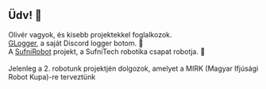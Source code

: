 ## Üdv! 👋
Olivér vagyok, és kisebb projektekkel foglalkozok.<br>
<a href="https://github.com/gondaoliver/glogger">GLogger</a>, a saját Discord logger botom. 📜 <br>
A <a href="https://github.com/gondaoliver/sufnirobot-v2">SufniRobot</a> projekt, a SufniTech robotika csapat robotja. 🤖 <br><br>
Jelenleg a 2. robotunk projektjén dolgozok, amelyet a MIRK (Magyar Ifjúsági Robot Kupa)-re terveztünk
<!--
**gondaoliver/gondaoliver** is a ✨ _special_ ✨ repository because its `README.md` (this file) appears on your GitHub profile.

Here are some ideas to get you started:

- 🔭 I’m currently working on ...
- 🌱 I’m currently learning ...
- 👯 I’m looking to collaborate on ...
- 🤔 I’m looking for help with ...
- 💬 Ask me about ...
- 📫 How to reach me: ...
- 😄 Pronouns: ...
- ⚡ Fun fact: ...
-->
